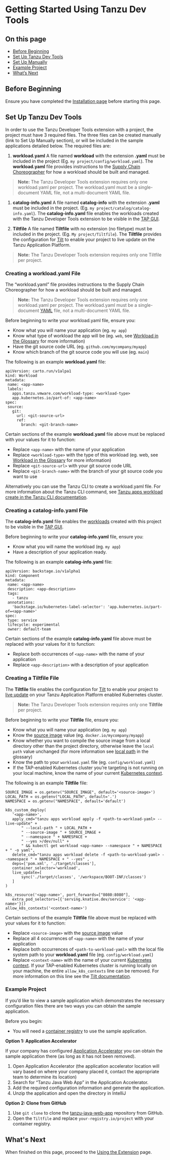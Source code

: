 # Getting Started Using Tanzu Dev Tools

## <a id=on-this-page></a> On this page

- [Before Beginning](#before-beginning)
- [Set Up Tanzu Dev Tools](#set-up-tanzu-dev-tools)
- [Set Up Manually](#set-up-manually)
- [Example Project](#example-project)
- [What’s Next](#whats-next)

## <a id="before-beginning"></a> Before Beginning

Ensure you have completed the [Installation page](../intellij-extension/installation.md) before starting this page.

## <a id="set-up-tanzu-dev-tools"></a> Set Up Tanzu Dev Tools

In order to use the Tanzu Developer Tools extension with a project, the project must have 3 required files. The three files can be created manually (link to Set Up Manually section), or will be included in the sample applications detailed below. The required files are:

1. **workload.yaml**
  A file named **workload** with the extension **.yaml** must be included in the project (Eg. `my project/config/workload.yaml`). The **workload.yaml** file provides instructions to the [Supply Chain Choreographer](../scc/about.md) for how a workload should be built and managed.
  > **Note:** The Tanzu Developer Tools extension requires only one workload.yaml per project. The workload.yaml must be a single-document YAML file, not a multi-document YAML file.

1. **catalog-info.yaml**
  A file named **catalog-info** with the extension **.yaml** must be included in the project. (Eg. `my project/catalog/catalog-info.yaml`). The **catalog-info.yaml** file enables the workloads created with the Tanzu Developer Tools extension to be visible in the [TAP GUI](../tap-gui/about.md).

1. **Tiltfile**
  A file named **Tiltfile** with no extension (no filetype) must be included in the project. (Eg. `My project/Tiltfile`). The **Tiltfile** provides the configuration for [Tilt](https://docs.tilt.dev/) to enable your project to live update on the Tanzu Application Platform.
  > **Note:** The Tanzu Developer Tools extension requires only one Tiltfile per project.


### <a id="creating-a-workload-yaml-file"></a> Creating a **workload.yaml** File

The “workload.yaml” file provides instructions to the Supply Chain Choreographer for how a workload should be built and managed.

> **Note:** The Tanzu Developer Tools extension requires only one workload.yaml per project. The workload.yaml must be a single-document [YAML](../glossary.md#yaml) file, not a multi-document YAML file.

Before beginning to write your workload.yaml file, ensure you:
- Know what you will name your application (eg. `my app`)
- Know what type of workload the app will be (eg. `web`, see [Workload in the Glossary](../glossary.md#workload) for more information)
- Have the git source code URL (eg. `github.com/mycompany/myapp`)
- Know which branch of the git source code you will use (eg. `main`)

The following is an example **workload.yaml** file:

```
apiVersion: carto.run/v1alpa1
kind: Workload
metadata:
 name: <app-name>
 labels:
   apps.tanzu.vmware.com/workload-type: <workload-type>
   app.kubernetes.io/part-of: <app-name>
spec:
 source:
   git:
     url: <git-source-url>
     ref:
       branch: <git-branch-name>
```

Certain sections of the example **workload.yaml** file above must be replaced with your values for it to function:
- Replace `<app-name>` with the name of your application
- Replace `<workload-type>` with the type of this workload (eg. web, see [Workload in the Glossary](../glossary.md#workload) for more information)
- Replace `<git-source-url>` with your git source code URL
- Replace `<git-branch-name>` with the branch of your git source code you want to use

Alternatively you can use the Tanzu CLI to create a workload.yaml file. For more information about the Tanzu CLI command, see [Tanzu apps workload create in the Tanzu CLI documentation](../cli-plugins/apps/command-reference/tanzu_apps_workload_create.md).

### <a id="creating-a-catalog-info-yaml-file"></a> Creating a **catalog-info.yaml** File

The **catalog-info.yaml** file enables the [workloads](../glossary.md#workload) created with this project to be visible in the [TAP GUI](../tap-gui/about.md).

Before beginning to write your **catalog-info.yaml** file, ensure you:
- Know what you will name the workload (eg. `my app`)
- Have a description of your application ready.

The following is an example **catalog-info.yaml** file:

```
apiVersion: backstage.io/v1alpha1
kind: Component
metadata:
 name: <app-name>
 description: <app-description>
 tags:
   - tanzu
 annotations:
   'backstage.io/kubernetes-label-selector': 'app.kubernetes.io/part-of=<app-name>'
spec:
 type: service
 lifecycle: experimental
 owner: default-team
```

Certain sections of the example **catalog-info.yaml** file above must be replaced with your values for it to function:
- Replace both occurrences of `<app-name>` with the name of your application
- Replace `<app-description>` with a description of your application

### <a id="creating-a-tiltfile-file"></a> Creating a **Tiltfile** File

The **Tiltfile** file enables the configuration for [Tilt](https://docs.tilt.dev/) to enable your project to [live update](../glossary.md#live-update) on your Tanzu Application Platform enabled Kubernetes cluster.

> **Note:** The Tanzu Developer Tools extension requires only one **Tiltfile** per project.

Before beginning to write your **Tiltfile** file, ensure you:
- Know what you will name your application (eg. `my app`)
- Know the [source image](../glossary.md#source-image) value (eg. `docker.io/mycompany/myapp`)
- Know whether you want to compile the source image from a local directory other than the project directory, otherwise leave the `local path` value unchanged (for more information see [local path](../glossary.md#local-path) in the glossary)
- Know the path to your `workload.yaml` file (eg. `config/workload.yaml`)
- If the TAP-enabled Kubernetes cluster you’re targeting is not running on your local machine, know the name of your current [Kubernetes context](https://kubernetes.io/docs/tasks/access-application-cluster/configure-access-multiple-clusters/).


The following is an example **Tiltfile** file:

```
SOURCE_IMAGE = os.getenv("SOURCE_IMAGE", default='<source-image>')
LOCAL_PATH = os.getenv("LOCAL_PATH", default='.')
NAMESPACE = os.getenv("NAMESPACE", default='default')

k8s_custom_deploy(
   '<app-name>',
   apply_cmd="tanzu apps workload apply -f <path-to-workload-yaml> --live-update" +
       " --local-path " + LOCAL_PATH +
       " --source-image " + SOURCE_IMAGE +
       " --namespace " + NAMESPACE +
       " --yes >/dev/null" +
       " && kubectl get workload <app-name> --namespace " + NAMESPACE + " -o yaml",
   delete_cmd="tanzu apps workload delete -f <path-to-workload-yaml> --namespace " + NAMESPACE + " --yes" ,
   deps=['pom.xml', './target/classes'],
   container_selector='workload',
   live_update=[
       sync('./target/classes', '/workspace/BOOT-INF/classes')
   ]
)

k8s_resource('<app-name>', port_forwards=["8080:8080"],
   extra_pod_selectors=[{'serving.knative.dev/service': '<app-name>'}])
allow_k8s_contexts('<context-name>')
```

Certain sections of the example **Tiltfile** file above must be replaced with your values for it to function:
- Replace `<source-image>` with the [source image](../glossary.md#source-image) value
- Replace all 4 occurrences of `<app-name>` with the name of your application
- Replace both occurrences of `<path-to-workload-yaml>` with the local file system path to your **workload.yaml** file (eg. `config/workload.yaml`)
- Replace `<context-name>` with the name of your current [Kubernetes context](https://kubernetes.io/docs/tasks/access-application-cluster/configure-access-multiple-clusters/). If your TAP-enabled Kubernetes cluster is running locally on your machine, the entire `allow_k8s_contexts` line can be removed. For more information on this line see the [Tilt documentation](https://docs.tilt.dev/api.html#api.allow_k8s_contexts).

### <a id="example-project"></a> Example Project

If you’d like to view a sample application which demonstrates the necessary configuration files there are two ways you can obtain the sample application.

Before you begin:
- You will need a [container registry](../glossary.md#container-registry) to use the sample application.

**Option 1: Application Accelerator**

If your company has configured [Application Accelerator](https://docs.vmware.com/en/Application-Accelerator-for-VMware-Tanzu/index.html) you can obtain the sample application there (as long as it has not been removed).

1. Open Application Accelerator (the application accelerator location will vary based on where your company placed it, contact the appropriate team to determine its location)
1. Search for “Tanzu Java Web App” in the Application Accelerator.
1. Add the required configuration information and generate the application.
1. Unzip the application and open the directory in IntelliJ

**Option 2: Clone from GitHub**

1. Use `git clone` to clone the [tanzu-java-web-app](https://github.com/sample-accelerators/tanzu-java-web-app) repository from GitHub.
1. Open the `Tiltfile` and replace `your-registry.io/project` with your container registry.

## <a id="whats-next"></a> What's Next

When finished on this page, proceed to the [Using the Extension](../intellij-extension/using-the-extension.md) page.